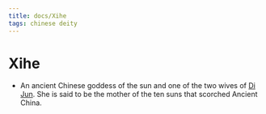 ```yaml
---
title: docs/Xihe
tags: chinese deity
---
```


# Xihe
- An ancient Chinese goddess of the sun and one of the two wives of [Di Jun](Di%20Jun.md.md). She is said to be the mother of the ten suns that scorched Ancient China.